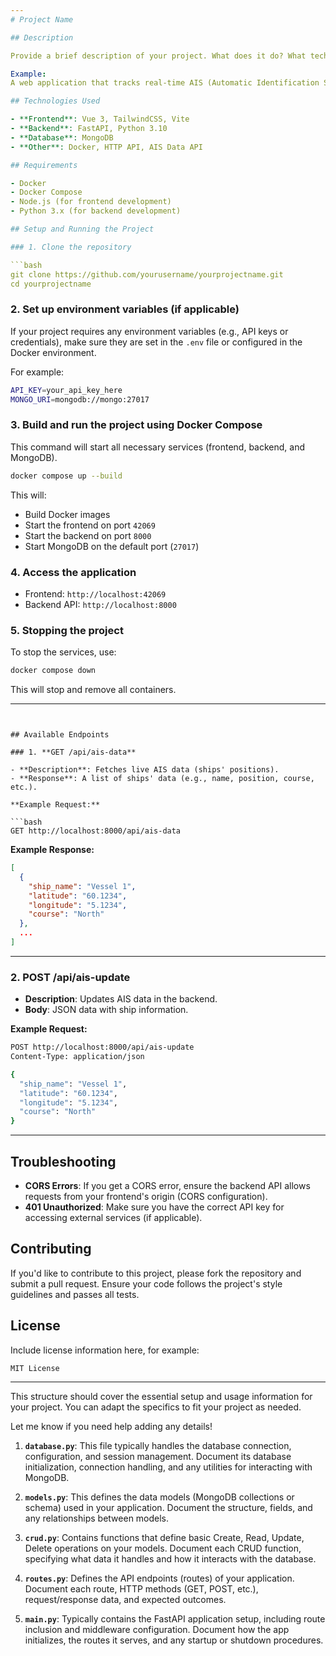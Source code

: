 ```yaml
---
# Project Name

## Description

Provide a brief description of your project. What does it do? What technologies does it use? 

Example:  
A web application that tracks real-time AIS (Automatic Identification System) data and displays ship locations on a map.

## Technologies Used

- **Frontend**: Vue 3, TailwindCSS, Vite
- **Backend**: FastAPI, Python 3.10
- **Database**: MongoDB
- **Other**: Docker, HTTP API, AIS Data API

## Requirements

- Docker
- Docker Compose
- Node.js (for frontend development)
- Python 3.x (for backend development)

## Setup and Running the Project

### 1. Clone the repository

```bash
git clone https://github.com/yourusername/yourprojectname.git
cd yourprojectname
```

### 2. Set up environment variables (if applicable)

If your project requires any environment variables (e.g., API keys or credentials), make sure they are set in the `.env` file or configured in the Docker environment.

For example:
```bash
API_KEY=your_api_key_here
MONGO_URI=mongodb://mongo:27017
```

### 3. Build and run the project using Docker Compose

This command will start all necessary services (frontend, backend, and MongoDB).

```bash
docker compose up --build
```

This will:
- Build Docker images
- Start the frontend on port `42069`
- Start the backend on port `8000`
- Start MongoDB on the default port (`27017`)

### 4. Access the application

- Frontend: `http://localhost:42069`
- Backend API: `http://localhost:8000`

### 5. Stopping the project

To stop the services, use:

```bash
docker compose down
```

This will stop and remove all containers.

---
```


## Available Endpoints

### 1. **GET /api/ais-data**

- **Description**: Fetches live AIS data (ships' positions).
- **Response**: A list of ships' data (e.g., name, position, course, etc.).

**Example Request:**

```bash
GET http://localhost:8000/api/ais-data
```

**Example Response:**

```json
[
  {
    "ship_name": "Vessel 1",
    "latitude": "60.1234",
    "longitude": "5.1234",
    "course": "North"
  },
  ...
]
```

---

### 2. **POST /api/ais-update**

- **Description**: Updates AIS data in the backend.
- **Body**: JSON data with ship information.

**Example Request:**

```bash
POST http://localhost:8000/api/ais-update
Content-Type: application/json

{
  "ship_name": "Vessel 1",
  "latitude": "60.1234",
  "longitude": "5.1234",
  "course": "North"
}
```

---

## Troubleshooting

- **CORS Errors**: If you get a CORS error, ensure the backend API allows requests from your frontend's origin (CORS configuration).
- **401 Unauthorized**: Make sure you have the correct API key for accessing external services (if applicable).

## Contributing

If you'd like to contribute to this project, please fork the repository and submit a pull request. Ensure your code follows the project's style guidelines and passes all tests.

## License

Include license information here, for example:

```
MIT License
```

---

This structure should cover the essential setup and usage information for your project. You can adapt the specifics to fit your project as needed.

Let me know if you need help adding any details!

1. **`database.py`**: 
This file typically handles the database connection, configuration, and session management.
 Document its database initialization, connection handling, and any utilities for interacting with MongoDB.

2. **`models.py`**: 
This defines the data models (MongoDB collections or schema) used in your application. 
Document the structure, fields, and any relationships between models.

3. **`crud.py`**: 
Contains functions that define basic Create, Read, Update, Delete operations on your models.
 Document each CRUD function, specifying what data it handles and how it interacts with the database.

4. **`routes.py`**: 
Defines the API endpoints (routes) of your application. 
Document each route, HTTP methods (GET, POST, etc.), request/response data, and expected outcomes.

5. **`main.py`**:
 Typically contains the FastAPI application setup, including route inclusion and middleware configuration. 
Document how the app initializes, the routes it serves, and any startup or shutdown procedures.

